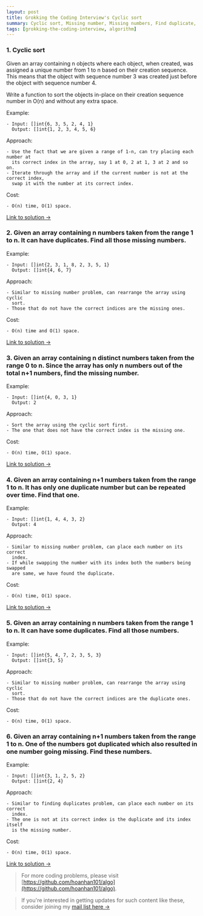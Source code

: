 ```yaml
---
layout: post
title: Grokking the Coding Interview's Cyclic sort
summary: Cyclic sort, Missing number, Missing numbers, Find duplicate, Find duplicates, Find corrupt pair
tags: [grokking-the-coding-interview, algorithm]
---
```


### 1. Cyclic sort

Given an array containing n objects where each object, when created,
was assigned a unique number from 1 to n based on their creation sequence.
This means that the object with sequence number 3 was created just before
the object with sequence number 4.

Write a function to sort the objects in-place on their creation sequence
number in O(n) and without any extra space.

Example:
```
- Input: []int{6, 3, 5, 2, 4, 1}
  Output: []int{1, 2, 3, 4, 5, 6}
```

Approach:
```
- Use the fact that we are given a range of 1-n, can try placing each number at
  its correct index in the array, say 1 at 0, 2 at 1, 3 at 2 and so on.
- Iterate through the array and if the current number is not at the correct index,
  swap it with the number at its correct index.
```

Cost:
```
- O(n) time, O(1) space.
```

[Link to solution →](https://github.com/hoanhan101/algo/blob/master/gtci/cyclic_sort_test.go)

### 2. Given an array containing n numbers taken from the range 1 to n. It can have duplicates. Find all those missing numbers.

Example:
```
- Input: []int{2, 3, 1, 8, 2, 3, 5, 1}
  Output: []int{4, 6, 7}
```

Approach:
```
- Similar to missing number problem, can rearrange the array using cyclic
  sort.
- Those that do not have the correct indices are the missing ones.
```

Cost:
```
- O(n) time and O(1) space.
```

[Link to solution →](https://github.com/hoanhan101/algo/blob/master/gtci/missing_number_test.go)

### 3. Given an array containing n distinct numbers taken from the range 0 to n. Since the array has only n numbers out of the total n+1 numbers, find the missing number.

Example:
```
- Input: []int{4, 0, 3, 1}
  Output: 2
```

Approach:
```
- Sort the array using the cyclic sort first.
- The one that does not have the correct index is the missing one.
```

Cost:
```
- O(n) time, O(1) space.
```

[Link to solution →](https://github.com/hoanhan101/algo/blob/master/gtci/missing_numbers_test.go)

### 4. Given an array containing n+1 numbers taken from the range 1 to n. It has only one duplicate number but can be repeated over time. Find that one.

Example:
```
- Input: []int{1, 4, 4, 3, 2}
  Output: 4
```

Approach:
```
- Similar to missing number problem, can place each number on its correct
  index.
- If while swapping the number with its index both the numbers being swapped
  are same, we have found the duplicate.
```

Cost:
```
- O(n) time, O(1) space.
```

[Link to solution →](https://github.com/hoanhan101/algo/blob/master/gtci/duplicate_test.go)

### 5. Given an array containing n numbers taken from the range 1 to n. It can have some duplicates. Find all those numbers.

Example:
```
- Input: []int{5, 4, 7, 2, 3, 5, 3}
  Output: []int{3, 5}
```

Approach:
```
- Similar to missing number problem, can rearrange the array using cyclic
  sort.
- Those that do not have the correct indices are the duplicate ones.
```

Cost:
```
- O(n) time, O(1) space.
```

### 6. Given an array containing n+1 numbers taken from the range 1 to n. One of the numbers got duplicated which also resulted in one number going missing. Find these numbers.

Example:
```
- Input: []int{3, 1, 2, 5, 2}
  Output: []int{2, 4}
```

Approach:
```
- Similar to finding duplicates problem, can place each number on its correct
  index.
- The one is not at its correct index is the duplicate and its index itself
  is the missing number.
```

Cost:
```
- O(n) time, O(1) space.
```

[Link to solution →](https://github.com/hoanhan101/algo/blob/master/gtci/corrupt_pair_test.go)

> For more coding problems, please visit
  [https://github.com/hoanhan101/algo](https://github.com/hoanhan101/algo).

> If you're interested in getting updates for such content like these, consider
  joining my [mail list here →](https://tinyletter.com/hoanhan)
